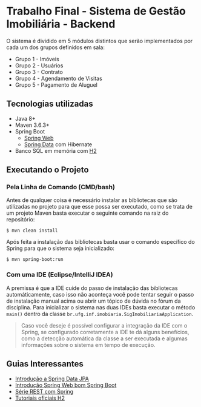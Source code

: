 # Trabalho Final - Sistema de Gestão Imobiliária - Backend

O sistema é dividido em 5 módulos distintos que serão implementados por cada um dos grupos definidos em sala:
* Grupo 1 - Imóveis
* Grupo 2 - Usuários
* Grupo 3 - Contrato
* Grupo 4 - Agendamento de Visitas
* Grupo 5 - Pagamento de Aluguel

## Tecnologias utilizadas

- Java 8+
- Maven 3.6.3+
- Spring Boot
  - [Spring Web](https://docs.spring.io/spring-framework/docs/current/reference/html/web.html#spring-web)
  - [Spring Data](https://docs.spring.io/spring-data/jpa/docs/2.5.1/reference/html/#reference) com Hibernate
- Banco SQL em memória com [H2](https://www.h2database.com/html/main.html)

## Executando o Projeto

### Pela Linha de Comando (CMD/bash)

Antes de qualquer coisa é necessário instalar as bibliotecas que são utilizadas no projeto para que esse possa ser executado, como se trata de um projeto Maven basta executar o seguinte comando na raiz do repositório:

```
$ mvn clean install
```

Após feita a instalação das bibliotecas basta usar o comando específico do Spring para que o sistema seja inicializado:

```
$ mvn spring-boot:run
```

### Com uma IDE (Eclipse/IntelliJ IDEA)

A premissa é que a IDE cuide do passo de instalação das bibliotecas automáticamente, caso isso não aconteça você pode tentar seguir o passo de instalação manual acima ou abrir um tópico de dúvida no fórum da disciplina.
Para inicializar o sistema nas duas IDEs basta executar o método `main()` dentro da classe `br.ufg.inf.imobiaria.SigImobiliariaApplication`.

> Caso você deseje é possível configurar a integração da IDE com o Spring, se configurado corretamente a IDE te dá alguns benefícios, como a detecção automática da classe a ser executada e algumas informações sobre o sistema em  tempo de execução.

## Guias Interessantes
* [Introdução a Spring Data JPA](https://www.baeldung.com/the-persistence-layer-with-spring-data-jpa)
* [Introdução Spring Web bom Spring Boot](https://www.baeldung.com/spring-boot-start)
* [Série REST com Spring](https://www.baeldung.com/rest-with-spring-series)
* [Tutoriais oficiais H2](http://www.h2database.com/html/tutorial.html)

